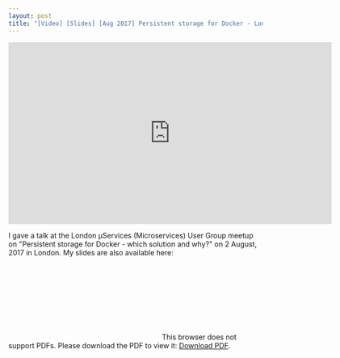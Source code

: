 ```yaml
---
layout: post
title: "[Video] [Slides] [Aug 2017] Persistent storage for Docker - London μServices (Microservices) User Group"
---
```


 <iframe src="https://player.vimeo.com/video/228229016" width="640" height="360" frameborder="0" webkitallowfullscreen mozallowfullscreen allowfullscreen></iframe>

I gave a talk at the London μServices (Microservices) User Group meetup on "Persistent storage for Docker - which solution and why?" on 2 August, 2017 in London. My slides are also available here:

<object data="http://www.oicheryl.com/resources/Persistent Storage in Docker.pdf" type="application/pdf" width="700px" height="700px">
    <embed src="http://www.oicheryl.com/resources/Persistent Storage in Docker.pdf">
        This browser does not support PDFs. Please download the PDF to view it: <a href="http://www.oicheryl.com/resources/Persistent Storage in Docker.pdf">Download PDF</a>.</p>
    </embed>
</object>
